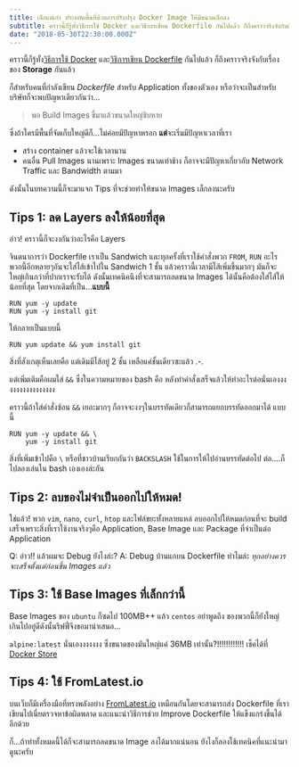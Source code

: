 ```yaml
---
title: เล็กแต่เก๋า ประหยัดพื้นที่ด้วยการปรับปรุง Docker Image ให้มีขนาดเล็กลง
subtitle: คราวนี้ก็รู้ทั้งวิธีการใช้ Docker และวิธีการเขียน Dockerfile กันไปแล้ว ก็ถึงคราวจริงจังกับเรื่องของ Storage กันแล้ว
date: "2018-05-30T22:30:00.000Z"
---
```


คราวนี้ก็รู้ทั้ง[วิธีการใช้ Docker](https://blog.rayriffy.com/post/8) และ[วิธีการเขียน Dockerfile](https://blog.rayriffy.com/post/9) กันไปแล้ว ก็ถึงคราวจริงจังกับเรื่องของ **Storage** กันแล้ว

ก็สำหรับคนที่กำลังเขียน *Dockerfile* สำหรับ Application ทั้งของตัวเอง หรือว่าจะเป็นสำหรับบริษัทก็จะพบปัญหาเดียวกันว่า...

> พอ Build Images ขึ้มาแล้วขนาดใหญ่ชิบหาย

ซึ่งถ้าใครมีพื้นที่จัดเก็บใหญ่ดีก็...ไม่ค่อยมีปัญหาหรอก **แต่**จะเริ่มมีปัญหาเวลาที่เรา
- สร้าง container แล้วจะใช้เวลานาน
- คนอื่น Pull Images นานเพราะ Images ขนาดเท่าช้าง ก็อาจจะมีปัญหาเกี่ยวกับ Network Traffic และ Bandwidth ตามมา

ดังนั้นในบทความนี้ก็จะมาแจก Tips ที่จะช่วยทำให้ขนาด Images เล็กลงนะครับ

## Tips 1: ลด Layers ลงให้น้อยที่สุด

อ่าว! คราวนี้ก็จะงงกันว่าอะไรคือ Layers

จินตนาการว่า Dockerfile เราเป็น Sandwich และทุกครั้งที่เราใช้คำสั่งพวก `FROM`, `RUN` อะไรพวกนี้อีกหลายๆอันจะใส่ไส้เข้าไปใน Sandwich 1 ชั้น แล้วคราวนี้เวลามีไส้เพิ่มขึ้นมากๆ มันก็จะใหญ่เกินกว่าที่ปากเราจะรับได้ ดังนั้นเทคนิคนึงที่จะสามารถลดขนาด Images ได้นั้นคือต้องใส่ไส้ให้น้อยที่สุด โดยจากเดิมที่เป็น...**แบบนี้**

```
RUN yum -y update
RUN yum -y install git
```

ให้กลายเป็นแบบนี้

```
RUN yum update && yum install git
```

สิ่งที่สังเกตุเห็นเลยคือ แต่เดิมมีไส้อยู่ 2 ชั้น เหลือแค่ชั้นเดียวซะแล้ว .-.

แต่เพิ่มเติมคือผมใส่ `&&` ซึ่งในความหมายของ bash คือ หลังทำคำสั่งเสร็จแล้วให้ทำอะไรต่อนั่นเองงงงงงงงงงงงงงงงง

คราวนี้ถ้าใส่คำสั่งซ้อน `&&` เยอะมากๆ ก็อาจจะงงๆในบรรทัดเดียวก็สามารถแยกบรรทัดออกมาได้ แบบนี้

```
RUN yum -y update && \
    yum -y install git
```

สิ่งที่เพิ่มเข้าไปคือ `\` หรือที่ชาวบ้านเรียกกันว่า `BACKSLASH` ใช้ในการให้ไปอ่านบรรทัดต่อไป ต่อ....ก็ไปลองเล่นใน bash เองเองล่ะกัน

## Tips 2: ลบของไม่จำเป็นออกไปให้หมด!

ใช่แล้ว! พวก `vim`, `nano`, `curl`, `htop` และไฟล์ขยะทั้งหลายแหล่ ลบออกไปให้หมดก่อนที่จะ build เสร็จเพราะสิ่งที่เราใช้งานจริงๆคือ Application, Base Image และ Package ที่จำเป็นต่อ Application

Q: อ่าว!! แล้วผมจะ Debug ยังไงล่ะ?
A: Debug บ้านแกบน Dockerfile ทำไมล่ะ *ทุกอย่างควรจะเสร็จตั้งแต่ก่อนขึ้น Images แล้ว*

## Tips 3: ใช้ Base Images ที่เล็กกว่านี้

Base Images ของ `ubuntu` ก็ซดไป 100MB++ แล้ว `centos` อย่าพูดถึง ของพวกนี้ก็ยังใหญ่เกินไปอยู่ดีดังนั้นริฟฟี่จึงขอมานำเสนอ...

`alpine:latest` นั่นเองงงงงงง ซึ่งขนาดของมันใหญ่แค่ 36MB เท่านั้น?!!!!!!!!!!!! เช็คได้ที่ [Docker Store](https://store.docker.com/images/alpine)

## Tips 4: ใช้ FromLatest.io

บนเว็บก็มีเครื่องมือที่ทรงพลังอย่าง [FromLatest.io](https://www.fromlatest.io) เหมือนกันโดยจะสามารถส่ง Dockerfile ที่เราเขียนไปเนี่ยตรวจหาข้อผิดพลาด และแนะนำวิธีการช่วย Improve Dockerfile ให้แข็งแกร่งขึ้นได้อีกด้วย

ก็...ถ้าทำทั้งหมดนี้ได้ก็จะสามารถลดขนาด Image ลงได้มากแน่นอน ยังไงก็ลองใช้เทคนิคที่แนะนำมาดูนะครับ